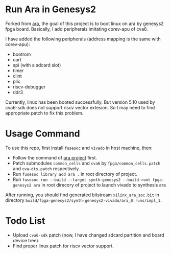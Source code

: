 # Run Ara in Genesys2
Forked from [ara](https://github.com/pulp-platform/ara), the goal of this project is to boot linux on ara by genesys2 fpga board. Basically, I add peripherals imitating corev-apu of cva6.

I have added the following peripherals (address mapping is the same with corev-apu):

* bootrom
* uart
* spi (with a sdcard slot)
* timer
* clint
* plic
* riscv-debugger
* ddr3


Currently, linux has been booted successfully. But version 5.10 used by cva6-sdk does not support riscv vector extesion. So I may need to find appropriate patch to fix this problem.


# Usage Command
To use this repo, first install `fusesoc` and `vivado` in host machine, then:

* Follow the command of [ara project](https://github.com/pulp-platform/ara) first.
* Patch submodules `common_cells` and `cva6` by `fpga/common_cells.patch` and `cva-dts.patch` respectively.
* Run `fusesoc library add ara .` in root directory of project.
* Run `fusesoc run --build --target synth-genesys2 --build-root fpga-genesys2 ara` in root direcory of project to launch vivado to synthesis ara

After running, you should find generated bitstream `xilinx_ara_soc.bit` in directory `build/fpga-genesys2/synth-genesys2-vivado/ara_0.runs/impl_1`.

# Todo List
* Upload `cva6-sdk` patch (now, I have changed sdcard partition and board device tree).
* Find proper linux patch for riscv vector support.
